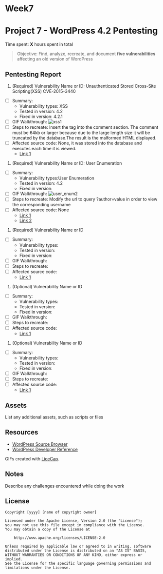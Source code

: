 # Week7
# Project 7 - WordPress 4.2 Pentesting

Time spent: **X** hours spent in total

> Objective: Find, analyze, recreate, and document **five vulnerabilities** affecting an old version of WordPress

## Pentesting Report

1. (Required) Vulnerability Name or ID: Unauthenticated Stored Cross-Site Scripting(XSS) CVE-2015-3440
  - [ ] Summary: 
    - Vulnerability types: XSS
    - Tested in version: 4.2
    - Fixed in version: 4.2.1
  - [ ] GIF Walkthrough: 
![xss1](https://user-images.githubusercontent.com/38142630/40223455-f649f7a6-5a37-11e8-8dd5-79c05f2cce72.gif) 
  - [ ] Steps to recreate: Insert the tag into the comment section. The comment must be 64kb or larger because due to the large length size it will be truncated by the database.The result is the malformed HTML displayed.
  - [ ] Affected source code: None, it was stored into the database and executes each time it is viewed.
    - [Link 1](https://klikki.fi/adv/wordpress2.html)
1. (Required) Vulnerability Name or ID: User Enumeration
  - [ ] Summary: 
    - Vulnerability types:User Enumeration
    - Tested in version: 4.2
    - Fixed in version: 
  - [ ] GIF Walkthrough: 
  ![user_enum2](https://user-images.githubusercontent.com/38142630/40225432-df84c6ee-5a3d-11e8-8bc5-ace7650c2cf4.gif)
  - [ ] Steps to recreate: Modify the url to query ?author=value in order to view the corresponding username
  - [ ] Affected source code: None
    - [Link 1](https://hackertarget.com/wordpress-user-enumeration/)
    - [Link 2](https://perishablepress.com/stop-user-enumeration-wordpress/)
1. (Required) Vulnerability Name or ID
  - [ ] Summary: 
    - Vulnerability types:
    - Tested in version:
    - Fixed in version: 
  - [ ] GIF Walkthrough: 
  - [ ] Steps to recreate: 
  - [ ] Affected source code:
    - [Link 1](https://core.trac.wordpress.org/browser/tags/version/src/source_file.php)
1. (Optional) Vulnerability Name or ID
  - [ ] Summary: 
    - Vulnerability types:
    - Tested in version:
    - Fixed in version: 
  - [ ] GIF Walkthrough: 
  - [ ] Steps to recreate: 
  - [ ] Affected source code:
    - [Link 1](https://core.trac.wordpress.org/browser/tags/version/src/source_file.php)
1. (Optional) Vulnerability Name or ID
  - [ ] Summary: 
    - Vulnerability types:
    - Tested in version:
    - Fixed in version: 
  - [ ] GIF Walkthrough: 
  - [ ] Steps to recreate: 
  - [ ] Affected source code:
    - [Link 1](https://core.trac.wordpress.org/browser/tags/version/src/source_file.php) 

## Assets

List any additional assets, such as scripts or files

## Resources

- [WordPress Source Browser](https://core.trac.wordpress.org/browser/)
- [WordPress Developer Reference](https://developer.wordpress.org/reference/)

GIFs created with [LiceCap](http://www.cockos.com/licecap/).

## Notes

Describe any challenges encountered while doing the work

## License

    Copyright [yyyy] [name of copyright owner]

    Licensed under the Apache License, Version 2.0 (the "License");
    you may not use this file except in compliance with the License.
    You may obtain a copy of the License at

        http://www.apache.org/licenses/LICENSE-2.0

    Unless required by applicable law or agreed to in writing, software
    distributed under the License is distributed on an "AS IS" BASIS,
    WITHOUT WARRANTIES OR CONDITIONS OF ANY KIND, either express or implied.
    See the License for the specific language governing permissions and
    limitations under the License.
